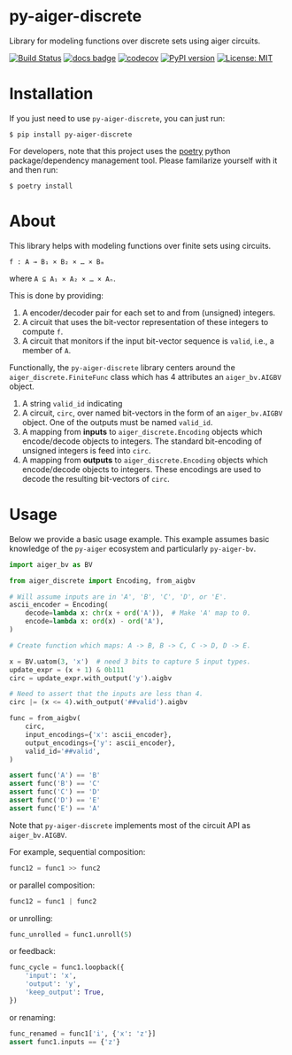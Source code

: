 # py-aiger-discrete
Library for modeling functions over discrete sets using aiger circuits.

[![Build Status](https://cloud.drone.io/api/badges/mvcisback/py-aiger-discrete/status.svg)](https://cloud.drone.io/mvcisback/py-aiger-discrete)
[![docs badge](https://img.shields.io/badge/docs-docs-black)](https://mjvc.me/py-aiger-discrete)
[![codecov](https://codecov.io/gh/mvcisback/py-aiger-discrete/branch/main/graph/badge.svg)](https://codecov.io/gh/mvcisback/py-aiger-discrete)
[![PyPI version](https://badge.fury.io/py/py-aiger_discrete.svg)](https://badge.fury.io/py/py-aiger-discrete)
[![License: MIT](https://img.shields.io/badge/License-MIT-yellow.svg)](https://opensource.org/licenses/MIT)

# Installation

If you just need to use `py-aiger-discrete`, you can just run:

`$ pip install py-aiger-discrete`

For developers, note that this project uses the
[poetry](https://poetry.eustace.io/) python package/dependency
management tool. Please familarize yourself with it and then
run:

`$ poetry install`

   
# About

This library helps with modeling functions over finite sets using circuits. 

    f : A → B₁ × B₂ × … × Bₘ

where `A ⊆ A₁ × A₂ × … × Aₙ`.

This is done by providing:

1. A encoder/decoder pair for each set to and from (unsigned)
   integers. 
2. A circuit that uses the bit-vector representation of these integers
   to compute `f`.
3. A circuit that monitors if the input bit-vector sequence is
   `valid`, i.e., a member of `A`.

Functionally, the `py-aiger-discrete` library centers around the
`aiger_discrete.FiniteFunc` class which has 4 attributes an `aiger_bv.AIGBV` object.

1. A string `valid_id` indicating
1. A circuit, `circ`, over named bit-vectors in the form of an
   `aiger_bv.AIGBV` object. One of the outputs must be named
   `valid_id`.
1. A mapping from **inputs** to `aiger_discrete.Encoding` objects which
   encode/decode objects to integers. The standard bit-encoding of
   unsigned integers is feed into `circ`.
1. A mapping from **outputs** to `aiger_discrete.Encoding` objects which
   encode/decode objects to integers. These encodings are used to decode
   the resulting bit-vectors of `circ`.

# Usage

Below we provide a basic usage example. This example assumes basic
knowledge of the `py-aiger` ecosystem and particularly `py-aiger-bv`.

```python
import aiger_bv as BV

from aiger_discrete import Encoding, from_aigbv

# Will assume inputs are in 'A', 'B', 'C', 'D', or 'E'.
ascii_encoder = Encoding(
    decode=lambda x: chr(x + ord('A')),  # Make 'A' map to 0.
    encode=lambda x: ord(x) - ord('A'),
)

# Create function which maps: A -> B, B -> C, C -> D, D -> E.

x = BV.uatom(3, 'x')  # need 3 bits to capture 5 input types.
update_expr = (x + 1) & 0b111
circ = update_expr.with_output('y').aigbv

# Need to assert that the inputs are less than 4.
circ |= (x <= 4).with_output('##valid').aigbv

func = from_aigbv(
    circ,
    input_encodings={'x': ascii_encoder},
    output_encodings={'y': ascii_encoder},
    valid_id='##valid',
)

assert func('A') == 'B'
assert func('B') == 'C'
assert func('C') == 'D'
assert func('D') == 'E'
assert func('E') == 'A'
```

Note that `py-aiger-discrete` implements most of the circuit API as `aiger_bv.AIGBV`. 

For example, sequential composition:

```python
func12 = func1 >> func2
```

or parallel composition:

```python
func12 = func1 | func2
```

or unrolling:

```python
func_unrolled = func1.unroll(5)
```

or feedback:

```python
func_cycle = func1.loopback({
    'input': 'x',
    'output': 'y',
    'keep_output': True,
})
```

or renaming:
```python
func_renamed = func1['i', {'x': 'z'}]
assert func1.inputs == {'z'}
```
